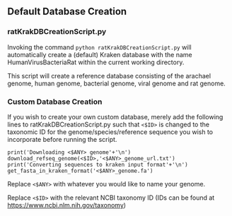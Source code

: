 ## Default Database Creation

### ratKrakDBCreationScript.py
Invoking the command `python ratKrakDBCreationScript.py` will automatically create a (default) Kraken database with the name HumanVirusBacteriaRat within the current working directory.

This script will create a reference database consisting of the arachael genome, human genome, bacterial genome, viral genome and rat genome.

### Custom Database Creation 
If you wish to create your own custom database, merely add the following lines to ratKrakDBCreationScript.py such that `<$ID>` is changed to the taxonomic ID for the genome/species/reference sequence you wish to incorporate before running the script. 

```
print('Downloading <$ANY> genome'+'\n')  
download_refseq_genome(<$ID>,'<$ANY>_genome_url.txt')  
print('Converting sequences to kraken input format'+'\n')  
get_fasta_in_kraken_format('<$ANY>_genome.fa')
```

Replace `<$ANY>` with whatever you would like to name your genome.

Replace `<$ID>` with the relevant NCBI taxonomy ID (IDs can be found at https://www.ncbi.nlm.nih.gov/taxonomy)

